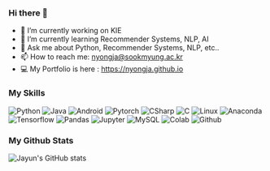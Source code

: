 ### Hi there 👋

- 🔭 I’m currently working on KIE
- 🌱 I’m currently learning Recommender Systems, NLP, AI
- 💬 Ask me about Python, Recommender Systems, NLP, etc..
- 📫 How to reach me: nyongja@sookmyung.ac.kr
- 💻 My Portfolio is here : https://nyongja.github.io

### My Skills
![Python](https://img.shields.io/badge/-Python-blue) ![Java](https://img.shields.io/badge/-Java-orange) ![Android](https://img.shields.io/badge/-Android-green) ![Pytorch](https://img.shields.io/badge/-Pytorch-red) ![CSharp](https://img.shields.io/badge/-CSharp-purple) ![C](https://img.shields.io/badge/-C-grey) ![Linux](https://img.shields.io/badge/-Linux-yellow) ![Anaconda](https://img.shields.io/badge/-Anaconda-green) ![Tensorflow](https://img.shields.io/badge/-Tensorflow-orange) ![Pandas](https://img.shields.io/badge/-Pandas-black) ![Jupyter](https://img.shields.io/badge/-Jupyter-orange) ![MySQL](https://img.shields.io/badge/-MySQL-navy) ![Colab](https://img.shields.io/badge/-Colab-yellow) ![Github](https://img.shields.io/badge/-Github-black)

### My Github Stats
![Jayun's GitHub stats](https://github-readme-stats.vercel.app/api?username=nyongja&hide=stars)
